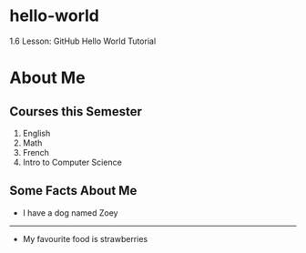# hello-world
1.6 Lesson: GitHub Hello World Tutorial 

# About Me 

## Courses this Semester 
1. English 
2. Math
3. French 
4. Intro to Computer Science 

## Some Facts About Me  
- I have a dog named Zoey
--- 
- My favourite food is strawberries 



